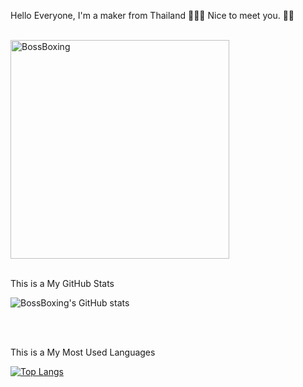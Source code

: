 Hello Everyone, I'm a maker from Thailand 👨🏻‍💻 Nice to meet you. 👋🏻

<br>

<img src="https://scontent.fkkc4-2.fna.fbcdn.net/v/t1.18169-9/14088654_1750657375198544_5899179114355689156_n.jpg?_nc_cat=102&ccb=1-7&_nc_sid=8bfeb9&_nc_eui2=AeHLpXmwbIeT0LHD2WGCJr7NDhTHdWe9Tn8OFMd1Z71Of_xPuL08a3zxCjyxft7tjcoHqk-brdlADm0VVlW0pjix&_nc_ohc=Yexpb1avbt4AX-9XbFI&_nc_ht=scontent.fkkc4-2.fna&oh=00_AfARjcbGHEpP1CAj_AOdZ2zd9khdoLYktnM2viM_t_iSsQ&oe=64A02D96" alt="BossBoxing" width="350px">

<br>
<br>

This is a My GitHub Stats 
<br>

![BossBoxing's GitHub stats](https://github-readme-stats.vercel.app/api?username=BossBoxing&show_icons=true&theme=dark&rank_icon=github)

<br>
<br>

This is a My Most Used Languages
<br>

[![Top Langs](https://github-readme-stats.vercel.app/api/top-langs/?username=bossboxing&hide_progress=true)](https://github.com/anuraghazra/github-readme-stats)